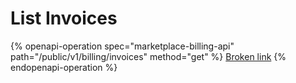 # List Invoices

{% openapi-operation spec="marketplace-billing-api" path="/public/v1/billing/invoices" method="get" %}
[Broken link](broken-reference)
{% endopenapi-operation %}
